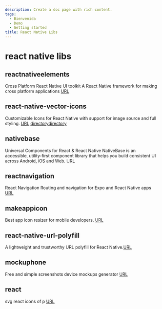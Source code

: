 ```yaml
---
description: Create a doc page with rich content.
tags:
  - Bienvenida
  - Demo
  - Getting started
title: React Native Libs
---
```


# react native libs

## reactnativeelements

Cross Platform
React Native UI toolkit
A React Native framework for making cross platform applications [URL](https://reactnativeelements.com/)

## react-native-vector-icons

Customizable Icons for React Native with support for image source and full styling.
[URL](react-native-vector-icons)
[directory](https://oblador.github.io/react-native-vector-icons/)[directory](https://icons.expo.fyi/)

## nativebase

Universal Components for
React & React Native
NativeBase is an accessible, utility-first component library that helps you build consistent UI across Android, iOS and Web. [URL](https://nativebase.io/)

## reactnavigation

React Navigation
Routing and navigation for Expo and React Native apps [URL](https://reactnavigation.org/)

## makeappicon

Best app icon resizer for
mobile developers. [URL](https://makeappicon.com/)

## react-native-url-polyfill

A lightweight and trustworthy URL polyfill for React Native.[URL](https://github.com/charpeni/react-native-url-polyfill)

## mockuphone

Free and simple screenshots device mockups generator [URL](https://mockuphone.com/)

## react

svg react icons of p [URL](https://githu)

